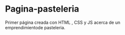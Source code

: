 # Pagina-pasteleria
Primer página creada con HTML , CSS y JS acerca de un emprendimientode pasteleria. 
